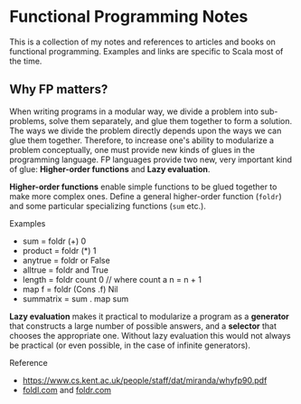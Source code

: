 Functional Programming Notes
=======

This is a collection of my notes and references to articles and books on functional programming. Examples and links are specific to Scala most of the time.

Why FP matters?
--------
When writing programs in a modular way, we divide a problem into sub-problems, solve them separately, and glue them together to form a solution. The ways we divide the problem directly depends upon the ways we can glue them together. Therefore, to increase one's ability to modularize a problem conceptually, one must provide new kinds of glues in the programming language. FP languages provide two new, very important kind of glue: **Higher-order functions** and **Lazy evaluation**.

**Higher-order functions** enable simple functions to be glued together to make more complex ones. Define a general higher-order function (`foldr`) and some particular specializing functions (`sum` etc.). 

Examples

- sum = foldr (+) 0
- product = foldr (*) 1
- anytrue = foldr or False
- alltrue = foldr and True
- length = foldr count 0 // where count a n = n + 1
- map f = foldr (Cons .f) Nil
- summatrix = sum . map sum

**Lazy evaluation** makes it practical to modularize a program as a **generator** that constructs a large number of possible answers, and a **selector** that chooses the appropriate one. Without lazy evaluation this would not always be practical (or even possible, in the case of infinite generators).

Reference
- https://www.cs.kent.ac.uk/people/staff/dat/miranda/whyfp90.pdf
- [foldl.com](http://foldl.com/) and [foldr.com](http://foldr.com/)
